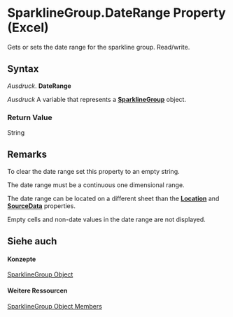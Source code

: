 
# SparklineGroup.DateRange Property (Excel)

Gets or sets the date range for the sparkline group. Read/write.


## Syntax

 _Ausdruck_. **DateRange**

 _Ausdruck_ A variable that represents a **[SparklineGroup](cc694d97-a3d3-3473-2e37-0ede67b97680.md)** object.


### Return Value

String


## Remarks

To clear the date range set this property to an empty string.

The date range must be a continuous one dimensional range.

The date range can be located on a different sheet than the  **[Location](3548cc42-dbab-636f-0dcf-2f38ad4a2db5.md)** and **[SourceData](b55c67a5-2cf8-4a36-a8d5-c7653f13ceb3.md)** properties.

Empty cells and non-date values in the date range are not displayed.


## Siehe auch


#### Konzepte


[SparklineGroup Object](cc694d97-a3d3-3473-2e37-0ede67b97680.md)
#### Weitere Ressourcen


[SparklineGroup Object Members](http://msdn.microsoft.com/library/dad308ee-d69b-748d-d0c8-ad63c643808f%28Office.15%29.aspx)
